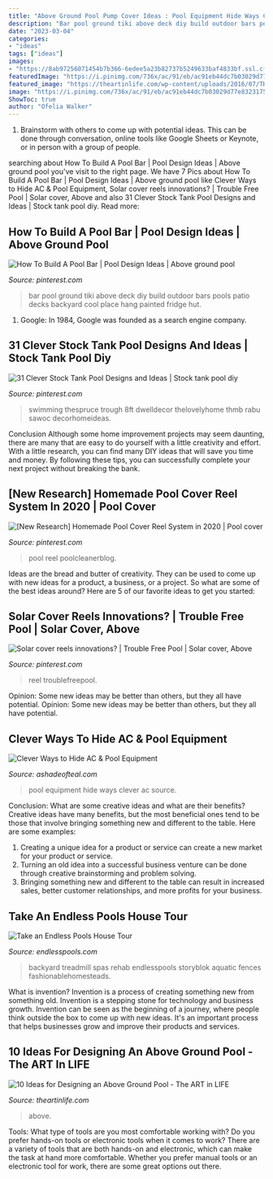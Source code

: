 ```yaml
---
title: "Above Ground Pool Pump Cover Ideas : Pool Equipment Hide Ways Clever Ac Source"
description: "Bar pool ground tiki above deck diy build outdoor bars pools patio decks backyard cool place hang painted fridge hut"
date: "2023-03-04"
categories:
- "ideas"
tags: ["ideas"]
images:
- "https://8ab97256071454b7b366-6edee5a23b82737b5249633baf4833bf.ssl.cf1.rackcdn.com/img/house-tour/house-tour-deck.jpg"
featuredImage: "https://i.pinimg.com/736x/ac/91/eb/ac91eb44dc7b03029d77e83231751cec.jpg"
featured_image: "https://theartinlife.com/wp-content/uploads/2016/07/THE-ART-IN-LIFE-POOL-6.jpg"
image: "https://i.pinimg.com/736x/ac/91/eb/ac91eb44dc7b03029d77e83231751cec.jpg"
ShowToc: true
author: "Ofelia Walker"
---
```



1. Brainstorm with others to come up with potential ideas. This can be done through conversation, online tools like Google Sheets or Keynote, or in person with a group of people.

	

		
searching about How To Build A Pool Bar | Pool Design Ideas | Above ground pool you've visit to the right page. We have 7 Pics about How To Build A Pool Bar | Pool Design Ideas | Above ground pool like Clever Ways to Hide AC &amp; Pool Equipment, Solar cover reels innovations? | Trouble Free Pool | Solar cover, Above and also 31 Clever Stock Tank Pool Designs and Ideas | Stock tank pool diy. Read more:
		
    
## How To Build A Pool Bar | Pool Design Ideas | Above Ground Pool

<img loading=lazy src="https://i.pinimg.com/736x/6a/a4/c1/6aa4c10aba60594811d052cff83b0468--above-ground-pool-ground-pools.jpg" onerror="this.onerror=null;this.src='https://tse3.mm.bing.net/th?id=OIP.cPGUqvWvgw6arSdf78ecAwHaFf&amp;pid=15.1';" alt="How To Build A Pool Bar | Pool Design Ideas | Above ground pool">

_Source: pinterest.com_

>bar pool ground tiki above deck diy build outdoor bars pools patio decks backyard cool place hang painted fridge hut. 

	

1. Google: In 1984, Google was founded as a search engine company.

    
## 31 Clever Stock Tank Pool Designs And Ideas | Stock Tank Pool Diy

<img loading=lazy src="https://i.pinimg.com/originals/45/15/3d/45153dcf7804ef6dd01a999bbe96ca4b.jpg" onerror="this.onerror=null;this.src='https://tse4.mm.bing.net/th?id=OIP.5CrEiEMB8R7HGjfIP_XamwHaHd&amp;pid=15.1';" alt="31 Clever Stock Tank Pool Designs and Ideas | Stock tank pool diy">

_Source: pinterest.com_

>swimming thespruce trough 8ft dwelldecor thelovelyhome thmb rabu sawoc decorhomeideas. 

	

Conclusion
Although some home improvement projects may seem daunting, there are many that are easy to do yourself with a little creativity and effort. With a little research, you can find many DIY ideas that will save you time and money. By following these tips, you can successfully complete your next project without breaking the bank.

    
## [New Research] Homemade Pool Cover Reel System In 2020 | Pool Cover

<img loading=lazy src="https://i.pinimg.com/originals/36/ac/d4/36acd4d62f7b33e40218c99b8e76e626.jpg" onerror="this.onerror=null;this.src='https://tse4.mm.bing.net/th?id=OIP.eknF9-IwxWIS3G4cOtrr0wHaLG&amp;pid=15.1';" alt="[New Research] Homemade Pool Cover Reel System in 2020 | Pool cover">

_Source: pinterest.com_

>pool reel poolcleanerblog. 

	

Ideas are the bread and butter of creativity. They can be used to come up with new ideas for a product, a business, or a project. So what are some of the best ideas around? Here are 5 of our favorite ideas to get you started:

    
## Solar Cover Reels Innovations? | Trouble Free Pool | Solar Cover, Above

<img loading=lazy src="https://i.pinimg.com/736x/ac/91/eb/ac91eb44dc7b03029d77e83231751cec.jpg" onerror="this.onerror=null;this.src='https://tse4.mm.bing.net/th?id=OIP.8BjssC_y6nHjnEzaRz8uAAHaFj&amp;pid=15.1';" alt="Solar cover reels innovations? | Trouble Free Pool | Solar cover, Above">

_Source: pinterest.com_

>reel troublefreepool. 

	

Opinion: Some new ideas may be better than others, but they all have potential.
Opinion: Some new ideas may be better than others, but they all have potential.

    
## Clever Ways To Hide AC &amp; Pool Equipment

<img loading=lazy src="https://i2.wp.com/ashadeofteal.com/wp-content/uploads/2015/07/c201b72a3553181a1d326525926f53b8.jpg?resize=682%2C1023" onerror="this.onerror=null;this.src='https://tse3.mm.bing.net/th?id=OIP.3x2tNLNiRWXRkx_6D7eguQHaLH&amp;pid=15.1';" alt="Clever Ways to Hide AC &amp; Pool Equipment">

_Source: ashadeofteal.com_

>pool equipment hide ways clever ac source. 

	

Conclusion: What are some creative ideas and what are their benefits?
Creative ideas have many benefits, but the most beneficial ones tend to be those that involve bringing something new and different to the table. Here are some examples:
1. Creating a unique idea for a product or service can create a new market for your product or service.
2. Turning an old idea into a successful business venture can be done through creative brainstorming and problem solving.
3. Bringing something new and different to the table can result in increased sales, better customer relationships, and more profits for your business.

    
## Take An Endless Pools House Tour

<img loading=lazy src="https://8ab97256071454b7b366-6edee5a23b82737b5249633baf4833bf.ssl.cf1.rackcdn.com/img/house-tour/house-tour-deck.jpg" onerror="this.onerror=null;this.src='https://tse2.mm.bing.net/th?id=OIP.BcPkL24IpKNdZmT3ST7j3AHaFg&amp;pid=15.1';" alt="Take an Endless Pools House Tour">

_Source: endlesspools.com_

>backyard treadmill spas rehab endlesspools storyblok aquatic fences fashionablehomesteads. 

	

What is invention?
Invention is a process of creating something new from something old. Invention is a stepping stone for technology and business growth. Invention can be seen as the beginning of a journey, where people think outside the box to come up with new ideas. It's an important process that helps businesses grow and improve their products and services.

    
## 10 Ideas For Designing An Above Ground Pool - The ART In LIFE

<img loading=lazy src="https://theartinlife.com/wp-content/uploads/2016/07/THE-ART-IN-LIFE-POOL-6.jpg" onerror="this.onerror=null;this.src='https://tse2.mm.bing.net/th?id=OIP.CcxT1Rd19MckabfjTF0bZAHaE8&amp;pid=15.1';" alt="10 Ideas for Designing an Above Ground Pool - The ART in LIFE">

_Source: theartinlife.com_

>above. 

	

Tools: What type of tools are you most comfortable working with?
Do you prefer hands-on tools or electronic tools when it comes to work? There are a variety of tools that are both hands-on and electronic, which can make the task at hand more comfortable. Whether you prefer manual tools or an electronic tool for work, there are some great options out there.

